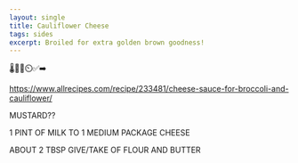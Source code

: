 ```yaml
---
layout: single
title: Cauliflower Cheese
tags: sides
excerpt: Broiled for extra golden brown goodness!
---
```

🌡️🔪🥣⏲️✅➡️

https://www.allrecipes.com/recipe/233481/cheese-sauce-for-broccoli-and-cauliflower/

MUSTARD??

1 PINT OF MILK TO 1 MEDIUM PACKAGE CHEESE

ABOUT 2 TBSP GIVE/TAKE OF FLOUR AND BUTTER